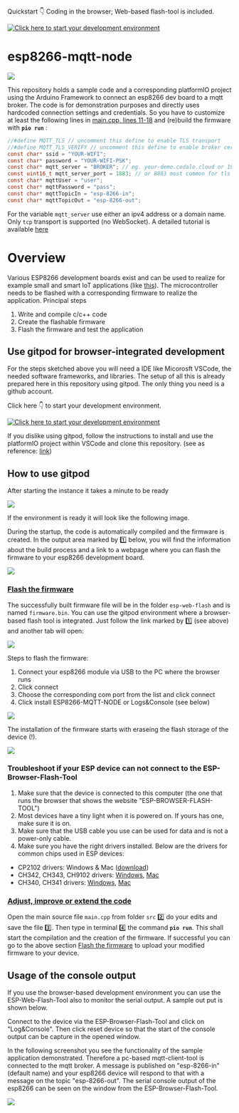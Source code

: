Quickstart 👇  Coding in the browser; Web-based flash-tool is included.

[![Click here to start your development environment](https://gitpod.io/button/open-in-gitpod.svg)](https://gitpod.io/#https://github.com/aschiffler/esp8266-mqtt-node)

# esp8266-mqtt-node

![](doc/esp8266_mosquitto_connection.png)

This repository holds a sample code and a corresponding platformIO project using the Arduino Framework to connect an esp8266 dev board to a mqtt broker.
The code is for demonstration purposes and directly uses hardcoded connection settings and credentials. So you have to customize at least the following lines in [main.cpp, lines 11-18](blob/main/src/main.cpp) and (re)build the firmware with **```pio run```** :
```c
//#define MQTT_TLS // uncomment this define to enable TLS transport
//#define MQTT_TLS_VERIFY // uncomment this define to enable broker certificate verification
const char* ssid = "YOUR-WIFI";
const char* password = "YOUR-WIFI-PSK";
const char* mqtt_server = "BROKER"; // eg. your-demo.cedalo.cloud or 192.168.1.11
const uint16_t mqtt_server_port = 1883; // or 8883 most common for tls transport
const char* mqttUser = "user";
const char* mqttPassword = "pass";
const char* mqttTopicIn = "esp-8266-in";
const char* mqttTopicOut = "esp-8266-out";
```
For the variable ```mqtt_server``` use either an ipv4 address or a domain name. Only ```tcp``` transport is supported (no WebSocket).
A detailed tutorial is available [here](https://cedalo.com/blog/)


# Overview
Various ESP8266 development boards exist and can be used to realize for example small and smart IoT applications (like [this](https://github.com/lumapu/ahoy)). The microcontroller needs to be flashed with a corresponding firmware to realize the application. 
Principal steps
1. Write and compile c/c++ code
2. Create the flashable firmware
3. Flash the firmware and test the application

## Use gitpod for browser-integrated development
For the steps sketched above you will need a IDE like Micorosft VSCode, the needed software frameworks, and libraries.
The setup of all this is already prepared here in this repository using gitpod. The only thing you need is a github account.

Click here 👇 to start your development environment.

[![Click here to start your development environment](https://gitpod.io/button/open-in-gitpod.svg)](https://gitpod.io/#https://github.com/aschiffler/esp8266-mqtt-node)

If you dislike using gitpod, follow the instructions to install and use the platformIO project within VSCode and clone this repository. (see as reference: [link](https://randomnerdtutorials.com/vs-code-platformio-ide-esp32-esp8266-arduino/))

## How to use gitpod
After starting the instance it takes a minute to be ready

![](doc/gitpod_pulling_image.png)

If the environment is ready it will look like the following image.

During the startup, the code is automatically compiled and the firmware is created. In the output area marked by 1️⃣ below, you will find the information about the build process and a link to a webpage where you can flash the firmware to your esp8266 development board.

![](doc/gitpod_overview.png)

### [Flash the firmware](#flash)
The successfully built firmware file will be in the folder ```esp-web-flash```  and is named ```firmware.bin```.
You can use the gitpod environment where a browser-based flash tool is integrated. Just follow the link marked by 1️⃣ (see above) and another tab will open:

![](doc/flash_tool.png)

Steps to flash the firmware:
1. Connect your esp8266 module via USB to the PC where the browser runs
2. Click connect
3. Choose the corresponding com port from the list and click connect
4. Click install ESP8266-MQTT-NODE or Logs&Console (see below)

![](doc/install_console_web_tool.png)

The installation of the firmware starts with eraseing the flash storage of the device (!).

![](doc/flash_firmware.png)

### Troubleshoot if your ESP device can not connect to the ESP-Browser-Flash-Tool
1. Make sure that the device is connected to this computer (the one that runs the browser that shows the website "ESP-BROWSER-FLASH-TOOL")
2. Most devices have a tiny light when it is powered on. If yours has one, make sure it is on.
3. Make sure that the USB cable you use can be used for data and is not a power-only cable.
4. Make sure you have the right drivers installed. Below are the drivers for common chips used in ESP devices:
- CP2102 drivers: Windows & Mac ([download](https://www.silabs.com/developers/usb-to-uart-bridge-vcp-drivers))
- CH342, CH343, CH9102 drivers: [Windows](https://www.wch.cn/downloads/CH341SER_ZIP.html), [Mac](https://www.wch.cn/downloads/CH34XSER_MAC_ZIP.html)
- CH340, CH341 drivers: [Windows](https://www.wch.cn/downloads/CH343SER_ZIP.html), [Mac](https://www.wch.cn/downloads/CH34XSER_MAC_ZIP.html)



### [Adjust, improve or extend the code](#edit)
Open the main source file ```main.cpp``` from folder ```src``` 2️⃣ do your edits and save the file 3️⃣. Then type in terminal 4️⃣ the command **```pio run```**. This shall start the compilation and the creation of the firmware. If successful you can go to the above section [Flash the firmware](#flash) to upload your modified firmware to your device.

## Usage of the console output
If you use the browser-based development environment you can use the ESP-Web-Flash-Tool also to monitor the serial output. A sample out put is shown below.

Connect to the device via the ESP-Browser-Flash-Tool and click on "Log&Console". Then click reset device so that the start of the console output can be capture in the opened window.

In the following screenshot you see the functionality of the sample application demonstrated. Therefore a pc-based mqtt-client-tool is connected to the mqtt broker. A message is published on "esp-8266-in" (default name) and your esp8266 device will respond to that with a message on the topic "esp-8266-out". The serial console output of the esp8266 can be seen on the window from the ESP-Browser-Flash-Tool.

![](doc/screen_mqtt_explorer_console.png)
